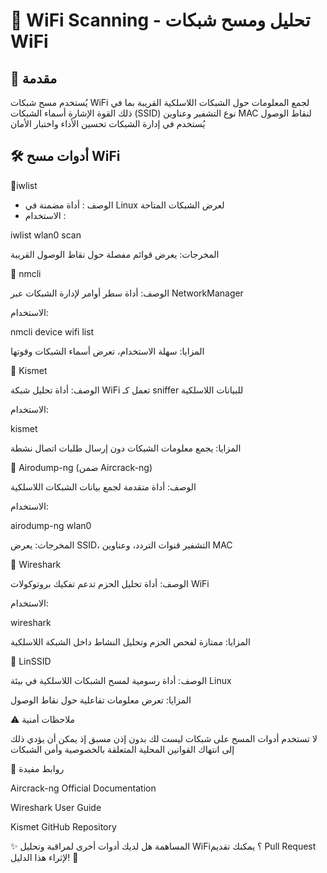 
# 📡 WiFi Scanning - تحليل ومسح شبكات WiFi  
  
## 📌 مقدمة  
يُستخدم مسح شبكات WiFi لجمع المعلومات حول الشبكات اللاسلكية القريبة بما في ذلك القوة الإشارة أسماء الشبكات (SSID) نوع التشفير وعناوين MAC  لنقاط الوصول 
يُستخدم في إدارة الشبكات  تحسين الأداء واختبار الأمان
  
## 🛠️ أدوات مسح WiFi  
  
🔹iwlist
 
-  الوصف : أداة مضمنة في Linux لعرض الشبكات المتاحة
-  الاستخدام :  
  
iwlist wlan0 scan

المخرجات: يعرض قوائم مفصلة حول نقاط الوصول القريبة


🔹 nmcli

الوصف: أداة سطر أوامر لإدارة الشبكات عبر NetworkManager

الاستخدام:

nmcli device wifi list

المزايا: سهلة الاستخدام، تعرض أسماء الشبكات وقوتها


🔹 Kismet

الوصف: أداة تحليل شبكة WiFi تعمل كـ sniffer للبيانات اللاسلكية

الاستخدام:

kismet

المزايا: يجمع معلومات الشبكات دون إرسال طلبات اتصال نشطة


🔹 Airodump-ng (ضمن Aircrack-ng)

الوصف: أداة متقدمة لجمع بيانات الشبكات اللاسلكية

الاستخدام:

airodump-ng wlan0

المخرجات: يعرض SSID، التشفير قنوات التردد، وعناوين MAC


🔹 Wireshark

الوصف: أداة تحليل الحزم تدعم تفكيك بروتوكولات WiFi

الاستخدام:

wireshark

المزايا: ممتازة لفحص الحزم وتحليل النشاط داخل الشبكة اللاسلكية


🔹 LinSSID

الوصف: أداة رسومية لمسح الشبكات اللاسلكية في بيئة Linux


المزايا: تعرض معلومات تفاعلية حول نقاط الوصول


⚠️ ملاحظات أمنية

 لا تستخدم أدوات المسح على شبكات ليست لك بدون إذن مسبق  إذ يمكن أن يؤدي ذلك إلى انتهاك القوانين المحلية المتعلقة بالخصوصية وأمن الشبكات





🔗 روابط مفيدة

Aircrack-ng Official Documentation

Wireshark User Guide

Kismet GitHub Repository



✨ المساهمة
هل لديك أدوات أخرى لمراقبة وتحليل WiFi؟ يمكنك تقديم Pull Request لإثراء هذا الدليل! 🚀
